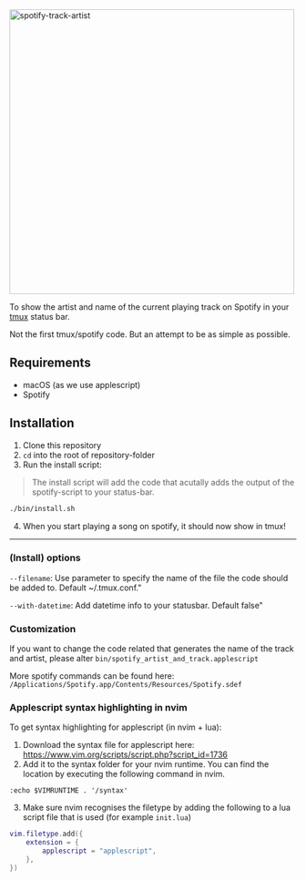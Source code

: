 
<img width="500" alt="spotify-track-artist" src="https://user-images.githubusercontent.com/5443727/225764942-8ed7d5bc-3bf8-4f3e-94e6-7c788ee7058d.png">


To show the artist and name of the current playing track on Spotify in your [tmux](https://github.com/tmux/tmux) status bar.

Not the first tmux/spotify code. But an attempt to be as simple as possible.

## Requirements

- macOS (as we use applescript)
- Spotify

## Installation

1. Clone this repository
2. `cd` into the root of repository-folder
3. Run the install script:

> The install script will add the code that acutally adds the output of the spotify-script to your status-bar.

```bash
./bin/install.sh
```

4. When you start playing a song on spotify, it should now show in tmux!

---

### (Install) options

`--filename`: Use parameter to specify the name of the file the code should be added to. Default ~/.tmux.conf."

`--with-datetime`: Add datetime info to your statusbar. Default false"


### Customization

If you want to change the code related that generates the name of the track and artist, please alter `bin/spotify_artist_and_track.applescript`

More spotify commands can be found here: `/Applications/Spotify.app/Contents/Resources/Spotify.sdef`


### Applescript syntax highlighting in nvim

To get syntax highlighting for applescript (in nvim + lua):

1. Download the syntax file for applescript here: https://www.vim.org/scripts/script.php?script_id=1736
2. Add it to the syntax folder for your nvim runtime. You can find the location by executing the following command in nvim.

```
:echo $VIMRUNTIME . '/syntax'
```

3. Make sure nvim recognises the filetype by adding the following to a lua script file that is used (for example `init.lua`)

```lua
vim.filetype.add({
	extension = {
		applescript = "applescript",
	},
})
```
